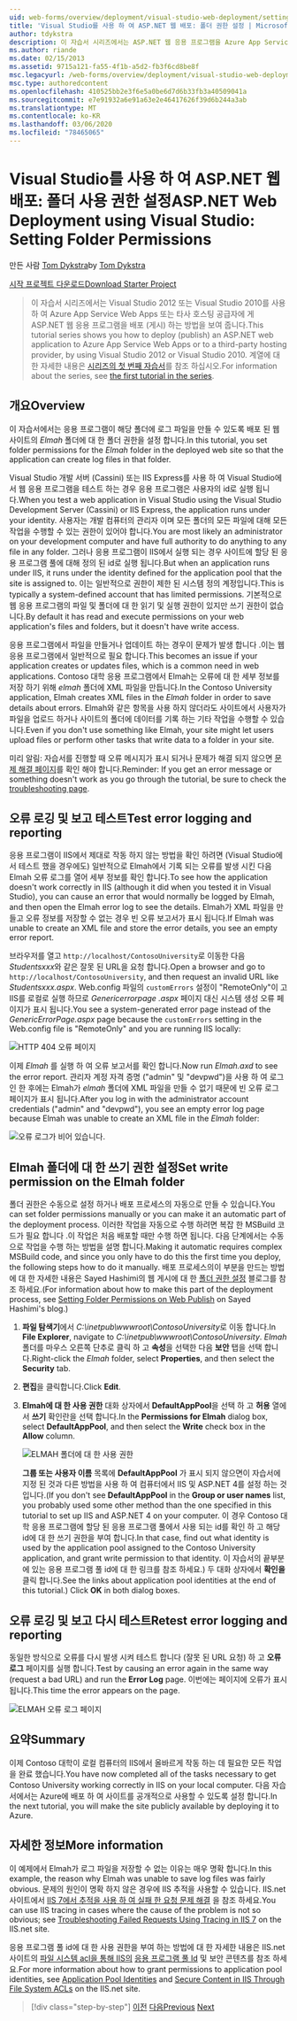 ```yaml
---
uid: web-forms/overview/deployment/visual-studio-web-deployment/setting-folder-permissions
title: 'Visual Studio를 사용 하 여 ASP.NET 웹 배포: 폴더 권한 설정 | Microsoft Docs'
author: tdykstra
description: 이 자습서 시리즈에서는 ASP.NET 웹 응용 프로그램을 Azure App Service Web Apps 또는 타사 호스팅 공급자 (usin ...)에 배포 (게시) 하는 방법을 보여 줍니다.
ms.author: riande
ms.date: 02/15/2013
ms.assetid: 9715a121-fa55-4f1b-a5d2-fb3f6cd8be8f
msc.legacyurl: /web-forms/overview/deployment/visual-studio-web-deployment/setting-folder-permissions
msc.type: authoredcontent
ms.openlocfilehash: 410525bb2e3f6e5a0be6d7d6b33fb3a40509041a
ms.sourcegitcommit: e7e91932a6e91a63e2e46417626f39d6b244a3ab
ms.translationtype: MT
ms.contentlocale: ko-KR
ms.lasthandoff: 03/06/2020
ms.locfileid: "78465065"
---
```

# <a name="aspnet-web-deployment-using-visual-studio-setting-folder-permissions"></a><span data-ttu-id="e5f8d-103">Visual Studio를 사용 하 여 ASP.NET 웹 배포: 폴더 사용 권한 설정</span><span class="sxs-lookup"><span data-stu-id="e5f8d-103">ASP.NET Web Deployment using Visual Studio: Setting Folder Permissions</span></span>

<span data-ttu-id="e5f8d-104">만든 사람 [Tom Dykstra](https://github.com/tdykstra)</span><span class="sxs-lookup"><span data-stu-id="e5f8d-104">by [Tom Dykstra](https://github.com/tdykstra)</span></span>

[<span data-ttu-id="e5f8d-105">시작 프로젝트 다운로드</span><span class="sxs-lookup"><span data-stu-id="e5f8d-105">Download Starter Project</span></span>](https://go.microsoft.com/fwlink/p/?LinkId=282627)

> <span data-ttu-id="e5f8d-106">이 자습서 시리즈에서는 Visual Studio 2012 또는 Visual Studio 2010를 사용 하 여 Azure App Service Web Apps 또는 타사 호스팅 공급자에 게 ASP.NET 웹 응용 프로그램을 배포 (게시) 하는 방법을 보여 줍니다.</span><span class="sxs-lookup"><span data-stu-id="e5f8d-106">This tutorial series shows you how to deploy (publish) an ASP.NET web application to Azure App Service Web Apps or to a third-party hosting provider, by using Visual Studio 2012 or Visual Studio 2010.</span></span> <span data-ttu-id="e5f8d-107">계열에 대 한 자세한 내용은 [시리즈의 첫 번째 자습서](introduction.md)를 참조 하십시오.</span><span class="sxs-lookup"><span data-stu-id="e5f8d-107">For information about the series, see [the first tutorial in the series](introduction.md).</span></span>

## <a name="overview"></a><span data-ttu-id="e5f8d-108">개요</span><span class="sxs-lookup"><span data-stu-id="e5f8d-108">Overview</span></span>

<span data-ttu-id="e5f8d-109">이 자습서에서는 응용 프로그램이 해당 폴더에 로그 파일을 만들 수 있도록 배포 된 웹 사이트의 *Elmah* 폴더에 대 한 폴더 권한을 설정 합니다.</span><span class="sxs-lookup"><span data-stu-id="e5f8d-109">In this tutorial, you set folder permissions for the *Elmah* folder in the deployed web site so that the application can create log files in that folder.</span></span>

<span data-ttu-id="e5f8d-110">Visual Studio 개발 서버 (Cassini) 또는 IIS Express를 사용 하 여 Visual Studio에서 웹 응용 프로그램을 테스트 하는 경우 응용 프로그램은 사용자의 id로 실행 됩니다.</span><span class="sxs-lookup"><span data-stu-id="e5f8d-110">When you test a web application in Visual Studio using the Visual Studio Development Server (Cassini) or IIS Express, the application runs under your identity.</span></span> <span data-ttu-id="e5f8d-111">사용자는 개발 컴퓨터의 관리자 이며 모든 폴더의 모든 파일에 대해 모든 작업을 수행할 수 있는 권한이 있어야 합니다.</span><span class="sxs-lookup"><span data-stu-id="e5f8d-111">You are most likely an administrator on your development computer and have full authority to do anything to any file in any folder.</span></span> <span data-ttu-id="e5f8d-112">그러나 응용 프로그램이 IIS에서 실행 되는 경우 사이트에 할당 된 응용 프로그램 풀에 대해 정의 된 id로 실행 됩니다.</span><span class="sxs-lookup"><span data-stu-id="e5f8d-112">But when an application runs under IIS, it runs under the identity defined for the application pool that the site is assigned to.</span></span> <span data-ttu-id="e5f8d-113">이는 일반적으로 권한이 제한 된 시스템 정의 계정입니다.</span><span class="sxs-lookup"><span data-stu-id="e5f8d-113">This is typically a system-defined account that has limited permissions.</span></span> <span data-ttu-id="e5f8d-114">기본적으로 웹 응용 프로그램의 파일 및 폴더에 대 한 읽기 및 실행 권한이 있지만 쓰기 권한이 없습니다.</span><span class="sxs-lookup"><span data-stu-id="e5f8d-114">By default it has read and execute permissions on your web application's files and folders, but it doesn't have write access.</span></span>

<span data-ttu-id="e5f8d-115">응용 프로그램에서 파일을 만들거나 업데이트 하는 경우이 문제가 발생 합니다 .이는 웹 응용 프로그램에서 일반적으로 필요 합니다.</span><span class="sxs-lookup"><span data-stu-id="e5f8d-115">This becomes an issue if your application creates or updates files, which is a common need in web applications.</span></span> <span data-ttu-id="e5f8d-116">Contoso 대학 응용 프로그램에서 Elmah는 오류에 대 한 세부 정보를 저장 하기 위해 *elmah* 폴더에 XML 파일을 만듭니다.</span><span class="sxs-lookup"><span data-stu-id="e5f8d-116">In the Contoso University application, Elmah creates XML files in the *Elmah* folder in order to save details about errors.</span></span> <span data-ttu-id="e5f8d-117">Elmah와 같은 항목을 사용 하지 않더라도 사이트에서 사용자가 파일을 업로드 하거나 사이트의 폴더에 데이터를 기록 하는 기타 작업을 수행할 수 있습니다.</span><span class="sxs-lookup"><span data-stu-id="e5f8d-117">Even if you don't use something like Elmah, your site might let users upload files or perform other tasks that write data to a folder in your site.</span></span>

<span data-ttu-id="e5f8d-118">미리 알림: 자습서를 진행할 때 오류 메시지가 표시 되거나 문제가 해결 되지 않으면 [문제 해결 페이지](troubleshooting.md)를 확인 해야 합니다.</span><span class="sxs-lookup"><span data-stu-id="e5f8d-118">Reminder: If you get an error message or something doesn't work as you go through the tutorial, be sure to check the [troubleshooting page](troubleshooting.md).</span></span>

## <a name="test-error-logging-and-reporting"></a><span data-ttu-id="e5f8d-119">오류 로깅 및 보고 테스트</span><span class="sxs-lookup"><span data-stu-id="e5f8d-119">Test error logging and reporting</span></span>

<span data-ttu-id="e5f8d-120">응용 프로그램이 IIS에서 제대로 작동 하지 않는 방법을 확인 하려면 (Visual Studio에서 테스트 했을 경우에도) 일반적으로 Elmah에서 기록 되는 오류를 발생 시킨 다음 Elmah 오류 로그를 열어 세부 정보를 확인 합니다.</span><span class="sxs-lookup"><span data-stu-id="e5f8d-120">To see how the application doesn't work correctly in IIS (although it did when you tested it in Visual Studio), you can cause an error that would normally be logged by Elmah, and then open the Elmah error log to see the details.</span></span> <span data-ttu-id="e5f8d-121">Elmah가 XML 파일을 만들고 오류 정보를 저장할 수 없는 경우 빈 오류 보고서가 표시 됩니다.</span><span class="sxs-lookup"><span data-stu-id="e5f8d-121">If Elmah was unable to create an XML file and store the error details, you see an empty error report.</span></span>

<span data-ttu-id="e5f8d-122">브라우저를 열고 `http://localhost/ContosoUniversity`로 이동한 다음 *Studentsxxx*와 같은 잘못 된 URL을 요청 합니다.</span><span class="sxs-lookup"><span data-stu-id="e5f8d-122">Open a browser and go to `http://localhost/ContosoUniversity`, and then request an invalid URL like *Studentsxxx.aspx*.</span></span> <span data-ttu-id="e5f8d-123">Web.config 파일의 `customErrors` 설정이 "RemoteOnly"이 고 IIS를 로컬로 실행 하므로 *Genericerrorpage .aspx* 페이지 대신 시스템 생성 오류 페이지가 표시 됩니다.</span><span class="sxs-lookup"><span data-stu-id="e5f8d-123">You see a system-generated error page instead of the *GenericErrorPage.aspx* page because the `customErrors` setting in the Web.config file is "RemoteOnly" and you are running IIS locally:</span></span>

![HTTP 404 오류 페이지](setting-folder-permissions/_static/image1.png)

<span data-ttu-id="e5f8d-125">이제 *Elmah* 를 실행 하 여 오류 보고서를 확인 합니다.</span><span class="sxs-lookup"><span data-stu-id="e5f8d-125">Now run *Elmah.axd* to see the error report.</span></span> <span data-ttu-id="e5f8d-126">관리자 계정 자격 증명 (&quot;admin&quot; 및 &quot;devpwd&quot;)을 사용 하 여 로그인 한 후에는 Elmah가 *elmah* 폴더에 XML 파일을 만들 수 없기 때문에 빈 오류 로그 페이지가 표시 됩니다.</span><span class="sxs-lookup"><span data-stu-id="e5f8d-126">After you log in with the administrator account credentials (&quot;admin&quot; and &quot;devpwd&quot;), you see an empty error log page because Elmah was unable to create an XML file in the *Elmah* folder:</span></span>

![오류 로그가 비어 있습니다.](setting-folder-permissions/_static/image2.png)

## <a name="set-write-permission-on-the-elmah-folder"></a><span data-ttu-id="e5f8d-128">Elmah 폴더에 대 한 쓰기 권한 설정</span><span class="sxs-lookup"><span data-stu-id="e5f8d-128">Set write permission on the Elmah folder</span></span>

<span data-ttu-id="e5f8d-129">폴더 권한은 수동으로 설정 하거나 배포 프로세스의 자동으로 만들 수 있습니다.</span><span class="sxs-lookup"><span data-stu-id="e5f8d-129">You can set folder permissions manually or you can make it an automatic part of the deployment process.</span></span> <span data-ttu-id="e5f8d-130">이러한 작업을 자동으로 수행 하려면 복잡 한 MSBuild 코드가 필요 합니다 .이 작업은 처음 배포할 때만 수행 하면 됩니다. 다음 단계에서는 수동으로 작업을 수행 하는 방법을 설명 합니다.</span><span class="sxs-lookup"><span data-stu-id="e5f8d-130">Making it automatic requires complex MSBuild code, and since you only have to do this the first time you deploy, the following steps how to do it manually.</span></span> <span data-ttu-id="e5f8d-131">배포 프로세스의이 부분을 만드는 방법에 대 한 자세한 내용은 Sayed Hashimi의 웹 게시에 대 한 [폴더 권한 설정](http://sedodream.com/2011/11/08/SettingFolderPermissionsOnWebPublish.aspx) 블로그를 참조 하세요.</span><span class="sxs-lookup"><span data-stu-id="e5f8d-131">(For information about how to make this part of the deployment process, see [Setting Folder Permissions on Web Publish](http://sedodream.com/2011/11/08/SettingFolderPermissionsOnWebPublish.aspx) on Sayed Hashimi's blog.)</span></span>

1. <span data-ttu-id="e5f8d-132">**파일 탐색기**에서 *C:\inetpub\wwwroot\ContosoUniversity*로 이동 합니다.</span><span class="sxs-lookup"><span data-stu-id="e5f8d-132">In **File Explorer**, navigate to *C:\inetpub\wwwroot\ContosoUniversity*.</span></span> <span data-ttu-id="e5f8d-133">*Elmah* 폴더를 마우스 오른쪽 단추로 클릭 하 고 **속성**을 선택한 다음 **보안** 탭을 선택 합니다.</span><span class="sxs-lookup"><span data-stu-id="e5f8d-133">Right-click the *Elmah* folder, select **Properties**, and then select the **Security** tab.</span></span>
2. <span data-ttu-id="e5f8d-134">**편집**을 클릭합니다.</span><span class="sxs-lookup"><span data-stu-id="e5f8d-134">Click **Edit**.</span></span>
3. <span data-ttu-id="e5f8d-135">**Elmah에 대 한 사용 권한** 대화 상자에서 **DefaultAppPool**을 선택 하 고 **허용** 열에서 **쓰기** 확인란을 선택 합니다.</span><span class="sxs-lookup"><span data-stu-id="e5f8d-135">In the **Permissions for Elmah** dialog box, select **DefaultAppPool**, and then select the **Write** check box in the **Allow** column.</span></span>

    ![ELMAH 폴더에 대 한 사용 권한](setting-folder-permissions/_static/image3.png)

    <span data-ttu-id="e5f8d-137">**그룹 또는 사용자 이름** 목록에 **DefaultAppPool** 가 표시 되지 않으면이 자습서에 지정 된 것과 다른 방법을 사용 하 여 컴퓨터에서 IIS 및 ASP.NET 4를 설정 하는 것입니다.</span><span class="sxs-lookup"><span data-stu-id="e5f8d-137">(If you don't see **DefaultAppPool** in the **Group or user names** list, you probably used some other method than the one specified in this tutorial to set up IIS and ASP.NET 4 on your computer.</span></span> <span data-ttu-id="e5f8d-138">이 경우 Contoso 대학 응용 프로그램에 할당 된 응용 프로그램 풀에서 사용 되는 id를 확인 하 고 해당 id에 대 한 쓰기 권한을 부여 합니다.</span><span class="sxs-lookup"><span data-stu-id="e5f8d-138">In that case, find out what identity is used by the application pool assigned to the Contoso University application, and grant write permission to that identity.</span></span> <span data-ttu-id="e5f8d-139">이 자습서의 끝부분에 있는 응용 프로그램 풀 id에 대 한 링크를 참조 하세요.) 두 대화 상자에서 **확인을** 클릭 합니다.</span><span class="sxs-lookup"><span data-stu-id="e5f8d-139">See the links about application pool identities at the end of this tutorial.) Click **OK** in both dialog boxes.</span></span>

## <a name="retest-error-logging-and-reporting"></a><span data-ttu-id="e5f8d-140">오류 로깅 및 보고 다시 테스트</span><span class="sxs-lookup"><span data-stu-id="e5f8d-140">Retest error logging and reporting</span></span>

<span data-ttu-id="e5f8d-141">동일한 방식으로 오류를 다시 발생 시켜 테스트 합니다 (잘못 된 URL 요청) 하 고 **오류 로그** 페이지를 실행 합니다.</span><span class="sxs-lookup"><span data-stu-id="e5f8d-141">Test by causing an error again in the same way (request a bad URL) and run the **Error Log** page.</span></span> <span data-ttu-id="e5f8d-142">이번에는 페이지에 오류가 표시 됩니다.</span><span class="sxs-lookup"><span data-stu-id="e5f8d-142">This time the error appears on the page.</span></span>

![ELMAH 오류 로그 페이지](setting-folder-permissions/_static/image4.png)

## <a name="summary"></a><span data-ttu-id="e5f8d-144">요약</span><span class="sxs-lookup"><span data-stu-id="e5f8d-144">Summary</span></span>

<span data-ttu-id="e5f8d-145">이제 Contoso 대학이 로컬 컴퓨터의 IIS에서 올바르게 작동 하는 데 필요한 모든 작업을 완료 했습니다.</span><span class="sxs-lookup"><span data-stu-id="e5f8d-145">You have now completed all of the tasks necessary to get Contoso University working correctly in IIS on your local computer.</span></span> <span data-ttu-id="e5f8d-146">다음 자습서에서는 Azure에 배포 하 여 사이트를 공개적으로 사용할 수 있도록 설정 합니다.</span><span class="sxs-lookup"><span data-stu-id="e5f8d-146">In the next tutorial, you will make the site publicly available by deploying it to Azure.</span></span>

## <a name="more-information"></a><span data-ttu-id="e5f8d-147">자세한 정보</span><span class="sxs-lookup"><span data-stu-id="e5f8d-147">More information</span></span>

<span data-ttu-id="e5f8d-148">이 예제에서 Elmah가 로그 파일을 저장할 수 없는 이유는 매우 명확 합니다.</span><span class="sxs-lookup"><span data-stu-id="e5f8d-148">In this example, the reason why Elmah was unable to save log files was fairly obvious.</span></span> <span data-ttu-id="e5f8d-149">문제의 원인이 명확 하지 않은 경우에 IIS 추적을 사용할 수 있습니다. IIS.net 사이트에서 [IIS 7에서 추적을 사용 하 여 실패 한 요청 문제 해결](https://www.iis.net/learn/troubleshoot/using-failed-request-tracing/troubleshooting-failed-requests-using-tracing-in-iis) 을 참조 하세요.</span><span class="sxs-lookup"><span data-stu-id="e5f8d-149">You can use IIS tracing in cases where the cause of the problem is not so obvious; see [Troubleshooting Failed Requests Using Tracing in IIS 7](https://www.iis.net/learn/troubleshoot/using-failed-request-tracing/troubleshooting-failed-requests-using-tracing-in-iis) on the IIS.net site.</span></span>

<span data-ttu-id="e5f8d-150">응용 프로그램 풀 id에 대 한 사용 권한을 부여 하는 방법에 대 한 자세한 내용은 IIS.net 사이트의 [파일 시스템 acl을 통해 IIS의](https://www.iis.net/learn/get-started/planning-for-security/secure-content-in-iis-through-file-system-acls) [응용 프로그램 풀 Id](https://www.iis.net/learn/manage/configuring-security/application-pool-identities) 및 보안 콘텐츠를 참조 하세요.</span><span class="sxs-lookup"><span data-stu-id="e5f8d-150">For more information about how to grant permissions to application pool identities, see [Application Pool Identities](https://www.iis.net/learn/manage/configuring-security/application-pool-identities) and [Secure Content in IIS Through File System ACLs](https://www.iis.net/learn/get-started/planning-for-security/secure-content-in-iis-through-file-system-acls) on the IIS.net site.</span></span>

> [!div class="step-by-step"]
> <span data-ttu-id="e5f8d-151">[이전](deploying-to-iis.md)
> [다음](deploying-to-production.md)</span><span class="sxs-lookup"><span data-stu-id="e5f8d-151">[Previous](deploying-to-iis.md)
[Next](deploying-to-production.md)</span></span>

